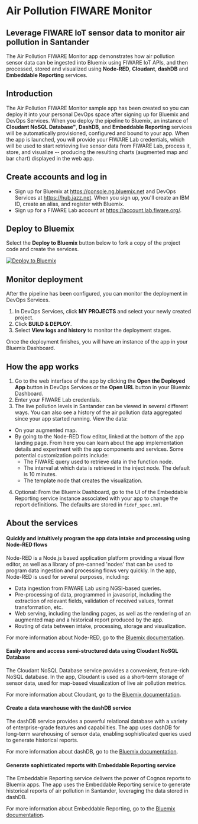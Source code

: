 # Air Pollution FIWARE Monitor

## Leverage FIWARE IoT sensor data to monitor air pollution in Santander

The Air Pollution FIWARE Monitor app demonstrates how air pollution sensor data can be ingested into Bluemix using FIWARE IoT APIs, and then processed, stored and visualized using **Node-RED**, **Cloudant**, **dashDB** and **Embeddable Reporting** services.

## Introduction
The Air Pollution FIWARE Monitor sample app has been created so you can deploy it into your personal DevOps space after signing up for Bluemix and DevOps Services. When you deploy the pipeline to Bluemix, an instance of **Cloudant NoSQL Database"**, **DashDB**, and **Embeddable Reporting** services will be automatically provisioned, configured and bound to your app. When the app is launched, you will provide your FIWARE Lab credentials, which will be used to start retrieving live sensor data from FIWARE Lab, process it, store, and visualize -- producing the resulting charts (augmented map and bar chart) displayed in the web app.

## Create accounts and log in

- Sign up for Bluemix at https://console.ng.bluemix.net and DevOps Services at https://hub.jazz.net.
When you sign up, you'll create an IBM ID, create an alias, and register with Bluemix.
- Sign up for a FIWARE Lab account at https://account.lab.fiware.org/.

## Deploy to Bluemix

Select the **Deploy to Bluemix** button below to fork a copy of the project code and create the services.

  [![Deploy to Bluemix](https://bluemix.net/deploy/button.png)](https://bluemix.net/deploy?repository=https://hub.jazz.net/git/cfsworkload/fiware-app-build)

## Monitor deployment

After the pipeline has been configured, you can monitor the deployment in DevOps Services.

1. In DevOps Services, click **MY PROJECTS** and select your newly created project.
1. Click **BUILD & DEPLOY**.
1. Select **View logs and history** to monitor the deployment stages.

Once the deployment finishes, you will have an instance of the app in your Bluemix Dashboard.

## How the app works

1. Go to the web interface of the app by clicking the **Open the Deployed App** button in DevOps Services or the **Open URL** button in your Bluemix Dashboard.
2. Enter your FIWARE Lab credentials.
3. The live pollution levels in Santander can be viewed in several different ways. You can also see a history of the air pollution data aggregated since your app started running. View the data:
  - On your augmented map.
  - By going to the Node-RED flow editor, linked at the bottom of the app landing page. From here you can learn about the app implementation details and experiment with the app components and services. Some potential customization points include:
    - The FIWARE query used to retrieve data in the function node.
    - The interval at which data is retrieved in the inject node. The default is 10 minutes.
    - The template node that creates the visualization.
4. Optional: From the Bluemix Dashboard, go to the UI of the Embeddable Reporting service instance associated with your app to change the report definitions. The defaults are stored in `fidef_spec.xml`.


## About the services

#### Quickly and intuitively program the app data intake and processing using Node-RED flows
Node-RED is a Node.js based application platform providing a visual flow editor, as well as a library of pre-canned 'nodes' that can be used to program data ingestion and processing flows very quickly. In the app, Node-RED is used for several purposes, including:
- Data ingestion from FIWARE Lab using NGSI-based queries.
- Pre-processing of data, programmed in javascript, including the extraction of relevant fields, validation of received values, format transformation, etc.
- Web serving, including the landing pages, as well as the rendering of an augmented map and a historical report produced by the app.
- Routing of data between intake, processing, storage and visualization.

For more information about Node-RED, go to the [Bluemix documentation](https://www.ng.bluemix.net/docs/starters/Node-RED/nodered.html).

#### Easily store and access semi-structured data using Cloudant NoSQL Database
The Cloudant NoSQL Database service provides a convenient, feature-rich NoSQL database. In the app, Cloudant is used as a short-term storage of sensor data, used for map-based visualization of live air pollution metrics.

For more information about Cloudant, go to the [Bluemix documentation](https://www.ng.bluemix.net/docs/services/Cloudant/index.html).

#### Create a data warehouse with the dashDB service

The dashDB service provides a powerful relational database with a variety of enterprise-grade features and capabilities. The app uses dashDB for long-term warehousing of sensor data, enabling sophisticated queries used to generate historical reports.

For more information about dashDB, go to the [Bluemix documentation](https://www.ng.bluemix.net/docs/services/dashDB/index.html).

#### Generate sophisticated reports with Embeddable Reporting service
The Embeddable Reporting service delivers the power of Cognos reports to Bluemix apps. The app uses the Embeddable Reporting service to generate historical reports of air pollution in Santander, leveraging the data stored in dashDB.

For more information about Embeddable Reporting, go to the [Bluemix documentation](https://www.ng.bluemix.net/docs/services/EmbeddableReporting/index.html).
